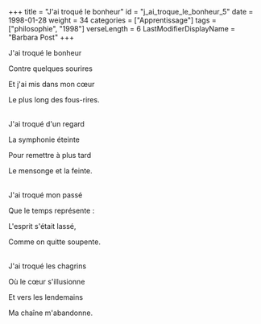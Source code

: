 +++
title = "J'ai troqué le bonheur"
id = "j_ai_troque_le_bonheur_5"
date = 1998-01-28
weight = 34
categories = ["Apprentissage"]
tags = ["philosophie", "1998"]
verseLength = 6
LastModifierDisplayName = "Barbara Post"
+++

J'ai troqué le bonheur

Contre quelques sourires

Et j'ai mis dans mon cœur

Le plus long des fous-rires.

 \
J'ai troqué d'un regard

La symphonie éteinte

Pour remettre à plus tard

Le mensonge et la feinte.

 \
J'ai troqué mon passé

Que le temps représente :

L'esprit s'était lassé,

Comme on quitte soupente.

 \
J'ai troqué les chagrins

Où le cœur s'illusionne

Et vers les lendemains

Ma chaîne m'abandonne.
